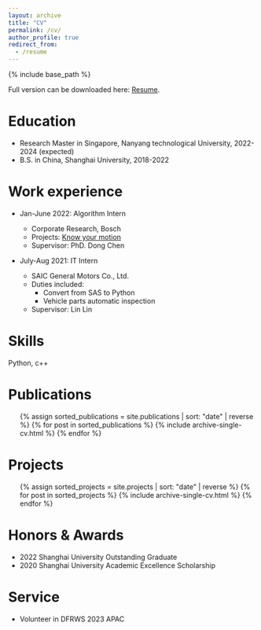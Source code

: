 ```yaml
---
layout: archive
title: "CV"
permalink: /cv/
author_profile: true
redirect_from:
  - /resume
---
```


{% include base_path %}

Full version can be downloaded here: [Resume](http://shenjiyuan123.github.io/files/CV.pdf).

Education
======
* Research Master in Singapore, Nanyang technological University, 2022-2024 (expected)
* B.S. in China, Shanghai University, 2018-2022

Work experience
======
* Jan-June 2022: Algorithm Intern 
  * Corporate Research, Bosch
  * Projects: [Know your motion](http://shenjiyuan123.github.io/posts/2022/06/AS_video/)
  * Supervisor: PhD. Dong Chen

* July-Aug 2021: IT Intern
  * SAIC General Motors Co., Ltd.
  * Duties included: 
    * Convert from SAS to Python
    * Vehicle parts automatic inspection
  * Supervisor: Lin Lin
  
Skills
======
Python, c++


<!-- Publications
======
  <ul>{% for post in site.publications %}
    {% include archive-single-cv.html %}
  {% endfor %}</ul>

Projects
======
  <ul>{% for post in site.projects %}
    {% include archive-single-cv.html %}
  {% endfor %}</ul> -->

Publications
======
  <ul>{% assign sorted_publications = site.publications | sort: "date" | reverse %}
    {% for post in sorted_publications %}
      {% include archive-single-cv.html %}
    {% endfor %}</ul>

Projects
======
  <ul>{% assign sorted_projects = site.projects | sort: "date" | reverse %}
    {% for post in sorted_projects %}
      {% include archive-single-cv.html %}
    {% endfor %}</ul>


Honors & Awards
======
* 2022 Shanghai University Outstanding Graduate
* 2020 Shanghai University Academic Excellence Scholarship

Service
======
* Volunteer in DFRWS 2023 APAC
